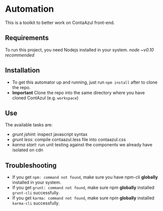 # Automation
This is a toolkit to better work on ContaAzul front-end.

## Requirements
To run this project, you need Nodejs installed in your system. *node ~v0.10 recommended*

## Installation
- To get this automator up and running, just run `npm install` after to clone the repo.
- **Important** Clone the repo into the same directory where you have cloned ContAzul (e.g. `workspace`)

## Use
The available tasks are:
- *grunt jshint*: inspect javascript syntax
- *grunt less*: compile contaazul.less file into contaazul.css
- *karma start*: run unit testing against the components we already have isolated on cdn

## Troubleshooting
- If you get `npm: command not found`, make sure you have npm-cli **globally** installed in your system.
- If you get `grunt: command not found`, make sure npm **globally** installed `grunt-cli` successfully.
- If you get `karma: command not found`, make sure npm **globally** installed `karma-cli` successfully.
